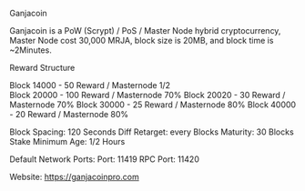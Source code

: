 Ganjacoin 

Ganjacoin is a PoW (Scrypt) / PoS / Master Node hybrid cryptocurrency, Master Node cost 30,000 MRJA, block size is 20MB, and block time is ~2Minutes.

Reward Structure

Block 14000 - 50  Reward / Masternode 1/2<br>
Block 20000 - 100 Reward / Masternode 70%
Block 20020 - 30  Reward / Masternode 70%
Block 30000 - 25  Reward / Masternode 80%
Block 40000 - 20  Reward / Masternode 80%

Block Spacing: 120 Seconds
Diff Retarget: every Blocks
Maturity: 30 Blocks
Stake Minimum Age: 1/2 Hours

Default Network Ports:
Port: 11419
RPC Port: 11420

Website: https://ganjacoinpro.com


